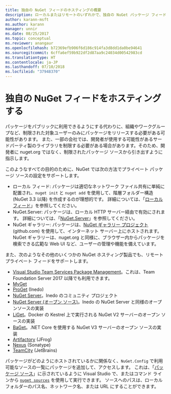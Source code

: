 ```yaml
---
title: 独自の NuGet フィードのホスティングの概要
description: ローカルまたはリモートのいずれかで、独自の NuGet パッケージ フィードまたはギャラリーをホスティングするためにオープンにされている概要です。
author: karann-msft
ms.author: karann
manager: unnir
ms.date: 08/25/2017
ms.topic: conceptual
ms.reviewer: anangaur
ms.openlocfilehash: b72369efb906f6d186c914fa3d8dd1da0be94641
ms.sourcegitcommit: 6cffa6ef59b922df2d87aa9c24034d00542983cd
ms.translationtype: HT
ms.contentlocale: ja-JP
ms.lasthandoff: 07/10/2018
ms.locfileid: "37948370"
---
```

# <a name="hosting-your-own-nuget-feeds"></a>独自の NuGet フィードをホスティングする

パッケージをパブリックに利用できるようにする代わりに、組織やワークグループなど、制限された対象ユーザーのみにパッケージをリリースする必要がある可能性があります。 また、一部の会社では、開発者が使用する可能性があるサードパーティ製のライブラリを制限する必要がある場合があります。そのため、開発者に nuget.org ではなく、制限されたパッケージ ソースから引き出すように指示します。

このようなすべての目的のために、NuGet では次の方法でプライベート パッケージ ソースの設定をサポートします。

- ローカル フィード: パッケージは適切なネットワーク ファイル共有に単純に配置され、`nuget init` と `nuget add` を使用して、階層フォルダー構造 (NuGet 3.3 以降) を作成するのが理想的です。 詳細については、「[ローカル フィード](../hosting-packages/local-feeds.md)」を参照してください。
- NuGet.Server: パッケージは、ローカル HTTP サーバー経由で有効にされます。 詳細については、「[NuGet.Server](../hosting-packages/nuget-server.md)」を参照してください。
- NuGet ギャラリー: パッケージは、[NuGet ギャラリー プロジェクト](https://github.com/NuGet/NuGetGallery#build-and-run-the-gallery-in-arbitrary-number-easy-steps) (github.com) を使用して、インターネット サーバー上にホストされます。 NuGet ギャラリーは、nuget.org と同様に、ブラウザー内からパッケージを検索できる広範な Web UI など、ユーザーの管理や機能を備えています。

また、次のようなその他のいくつかの NuGet ホスティング製品でも、リモート プライベート フィードをサポートします。

- [Visual Studio Team Services Package Management](https://www.visualstudio.com/docs/package/nuget/publish)。これは、Team Foundation Server 2017 以降でも利用できます。
- [MyGet](http://myget.org)
- [ProGet](http://inedo.com/proget) (Inedo)
- [NuGet Server](http://nugetserver.net/)。Inedo のコミュニティ プロジェクト
- [NuGet Server (オープン ソース)](http://nuget-server.net)。Inedo の NuGet Server と同様のオープンソースの実装
- [LiGet](https://github.com/ai-traders/liget)。Docker の Kestrel 上で実行される NuGet V2 サーバーのオープン ソースの実装
- [BaGet](https://github.com/loic-sharma/BaGet)。.NET Core を使用する NuGet V3 サーバーのオープン ソースの実装
- [Artifactory](https://www.jfrog.com/artifactory/) (JFrog)
- [Nexus](http://www.sonatype.org/nexus/) (Sonatype)
- [TeamCity](https://www.jetbrains.com/teamcity/) (JetBrains)

パッケージがどのようにホストされているかに関係なく、`NuGet.Config` で利用可能なソースの一覧にパッケージを追加して、アクセスします。 これは、「[パッケージ ソース](../tools/package-manager-ui.md#package-sources)」に示されているように Visual Studio で、またはコマンド ラインから [`nuget sources`](../tools/cli-ref-sources.md) を使用して実行できます。 ソースへのパスは、ローカル フォルダーのパス名、ネットワーク名、または URL にすることができます。
